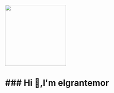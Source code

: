  

<div id="header" aling="center">
<img src="[https://giphy.com/embed/hpF9R9M1PHN5e5liSx](https://media.giphy.com/media/v1.Y2lkPTc5MGI3NjExNmNlZGRlMWY0Njg1NjY4Mjk4MmRhZmU2NWYwNmFiNWU4ZDY4ZTM4ZSZjdD1n/26tn33aiTi1jkl6H6/giphy.gif)"  width="200"/>

 <h1 aling="center">### Hi  👋,I'm elgrantemor</h1>
</div>
